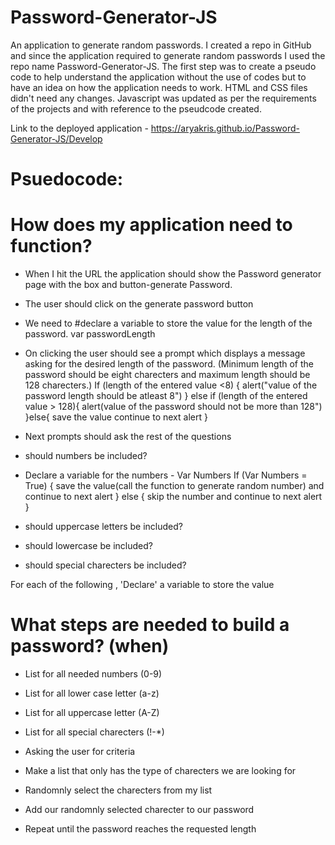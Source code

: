 # Password-Generator-JS
An application to generate random passwords.
I created a repo in GitHub and since the application required to generate random passwords I used the repo name Password-Generator-JS. 
The first step was to create a pseudo code to help understand the application without the use of codes but to have an idea on how the application needs to work.
HTML and CSS files didn't need any changes. 
Javascript was updated as per the requirements of the projects and with reference to the pseudcode created. 


Link to the deployed application - 
https://aryakris.github.io/Password-Generator-JS/Develop

Psuedocode:
============
# How does my application need to function?

- When I hit the URL the application should show the Password generator page with the box and button-generate Password.

- The user should click on the generate password button 

- We need to #declare a variable to store the value for the length of the password. var passwordLength

- On clicking the user should see a prompt which displays a message asking for the desired length of the password. (Minimum length of the password should be eight charecters and maximum length should be 128 charecters.)
    If (length of the entered value <8) {
        alert("value of the password length should be atleast 8")
    }
    else if (length of the entered value > 128){
        alert(value of the password should not be more than 128")
    }else{
        save the value
        continue to next alert 
    }


- Next prompts should ask the rest of the questions 

- should numbers be included?

- Declare a variable for the numbers - Var Numbers
If (Var Numbers = True) {
    save the value(call the function to generate random number) and continue to next alert
}
else {
    skip the number and continue to next alert
}

- should uppercase letters be included?
- should lowercase be included?
- should special charecters be included?

For each of the following , 'Declare' a variable to store the value

# What steps are needed to build a password? (when)

- List for all needed numbers (0-9)
- List for all lower case letter (a-z)
- List for all uppercase letter (A-Z)
- List for all special charecters (!-*)

- Asking the user for criteria
- Make a list that only has the type of charecters we are looking for 
- Randomnly select the charecters from my list 
- Add our randomnly selected charecter to our password
- Repeat until the password reaches the requested length




